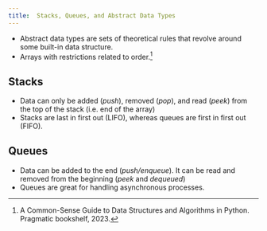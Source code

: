 ```yaml
---
title:  Stacks, Queues, and Abstract Data Types
---
```


- Abstract data types are sets of theoretical rules that revolve
around some built-in data structure.
- Arrays with restrictions related to order.[^1]

## Stacks

- Data can only be added (*push*), removed (*pop*), and read (*peek*)
from the top of the stack (i.e. end of the array)
- Stacks are last in first out (LIFO), whereas queues are first in
first out (FIFO).

## Queues

- Data can be added to the end (*push/enqueue*). It can be read and
removed from the beginning (*peek* and *dequeued*)
- Queues are great for handling asynchronous processes.

[^1]: A Common-Sense Guide to Data Structures and Algorithms in Python.
Pragmatic bookshelf, 2023.
